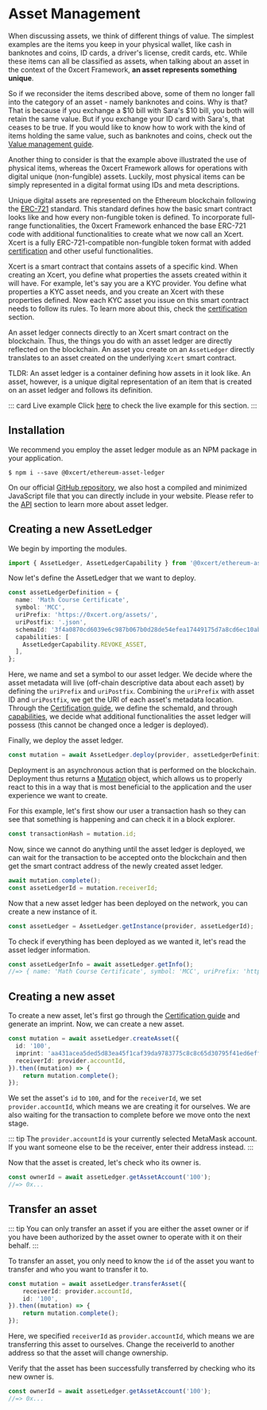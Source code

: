 # Asset Management

When discussing assets, we think of different things of value. The simplest examples are the items you keep in your physical wallet, like cash in banknotes and coins, ID cards, a driver's license, credit cards, etc. While these items can all be classified as assets, when talking about an asset in the context of the 0xcert Framework, **an asset represents something unique**.

So if we reconsider the items described above, some of them no longer fall into the category of an asset - namely banknotes and coins. Why is that? That is because if you exchange a $10 bill with Sara's $10 bill, you both will retain the same value. But if you exchange your ID card with Sara's, that ceases to be true. If you would like to know how to work with the kind of items holding the same value, such as banknotes and coins, check out the [Value management guide]().

Another thing to consider is that the example above illustrated the use of physical items, whereas the 0xcert Framework allows for operations with digital unique (non-fungible) assets. Luckily, most physical items can be simply represented in a digital format using IDs and meta descriptions. 

Unique digital assets are represented on the Ethereum blockchain following the [ERC-721](https://github.com/ethereum/EIPs/blob/master/EIPS/eip-721.md) standard. This standard defines how the basic smart contract looks like and how every non-fungible token is defined. To incorporate full-range functionalities, the 0xcert Framework enhanced the base ERC-721 code with additional functionalities to create what we now call an Xcert. Xcert is a fully ERC-721-compatible non-fungible token format with added [certification]() and other useful functionalities.

Xcert is a smart contract that contains assets of a specific kind. When creating an Xcert, you define what properties the assets created within it will have. For example, let's say you are a KYC provider. You define what properties a KYC asset needs, and you create an Xcert with these properties defined. Now each KYC asset you issue on this smart contract needs to follow its rules. To learn more about this, check the [certification]() section.

An asset ledger connects directly to an Xcert smart contract on the blockchain. Thus, the things you do with an asset ledger are directly reflected on the blockchain. An asset you create on an `AssetLedger` directly translates to an asset created on the underlying `Xcert` smart contract.

TLDR: An asset ledger is a container defining how assets in it look like. An asset, however, is a unique digital representation of an item that is created on an asset ledger and follows its definition.

::: card Live example
Click [here](https://codesandbox.io/s/github/0xcert/example-asset-management?module=%2FREADME.md) to check the live example for this section.
:::

## Installation

We recommend you employ the asset ledger module as an NPM package in your application.

```ell
$ npm i --save @0xcert/ethereum-asset-ledger
```

On our official [GitHub repository](https://github.com/0xcert/framework), we also host a compiled and minimized JavaScript file that you can directly include in your website. Please refer to the [API](/api/core.html) section to learn more about asset ledger.

## Creating a new AssetLedger

We begin by importing the modules.

```ts
import { AssetLedger, AssetLedgerCapability } from '@0xcert/ethereum-asset-ledger';
```

Now let's define the AssetLedger that we want to deploy.

```ts
const assetLedgerDefinition = {
  name: 'Math Course Certificate',
  symbol: 'MCC',
  uriPrefix: 'https://0xcert.org/assets/',
  uriPostfix: '.json',
  schemaId: '3f4a0870cd6039e6c987b067b0d28de54efea17449175d7a8cd6ec10ab23cc5d', // base asset schemaId
  capabilities: [
    AssetLedgerCapability.REVOKE_ASSET,
  ],
};
```

Here, we name and set a symbol to our asset ledger. We decide where the asset metadata will live (off-chain descriptive data about each asset) by defining the `uriPrefix` and `uriPostfix`. Combining the `uriPrefix` with asset ID and `uriPostfix`, we get the URI of each asset's metadata location. Through the [Certification guide](), we define the schemaId, and through [capabilities](), we decide what additional functionalities the asset ledger will possess (this cannot be changed once a ledger is deployed).

Finally, we deploy the asset ledger.

```ts
const mutation = await AssetLedger.deploy(provider, assetLedgerDefinition);
```

Deployment is an asynchronous action that is performed on the blockchain. Deployment thus returns a [Mutation]() object, which allows us to properly react to this in a way that is most beneficial to the application and the user experience we want to create.

For this example, let's first show our user a transaction hash so they can see that something is happening and can check it in a block explorer.

```ts
const transactionHash = mutation.id;
```

Now, since we cannot do anything until the asset ledger is deployed, we can wait for the transaction to be accepted onto the blockchain and then get the smart contract address of the newly created asset ledger.

```ts
await mutation.complete();
const assetLedgerId = mutation.receiverId;
```

Now that a new asset ledger has been deployed on the network, you can create a new instance of it.

```ts
const assetLedger = AssetLedger.getInstance(provider, assetLedgerId);
```

To check if everything has been deployed as we wanted it, let's read the asset ledger information.

```ts
const assetLedgerInfo = await assetLedger.getInfo();
//=> { name: 'Math Course Certificate', symbol: 'MCC', uriPrefix: 'https://0xcert.org/assets/', uriPostfix: '.json', schemaId: '3f4a0870cd6039e6c987b067b0d28de54efea17449175d7a8cd6ec10ab23cc5d', supply: '0' }
```

## Creating a new asset

To create a new asset, let's first go through the [Certification guide]() and generate an imprint. Now, we can create a new asset.

```ts
const mutation = await assetLedger.createAsset({
  id: '100',
  imprint: 'aa431acea5ded5d83ea45f1caf39da9783775c8c8c65d30795f41ed6eff45e1b',
  receiverId: provider.accountId,
}).then((mutation) => {
    return mutation.complete();
});
```

We set the asset's `id` to `100`, and for the `receiverId`, we set `provider.accountId`, which means we are creating it for ourselves. We are also waiting for the transaction to complete before we move onto the next stage.

::: tip
The `provider.accountId` is your currently selected MetaMask account. If you want someone else to be the receiver, enter their address instead.
:::

Now that the asset is created, let's check who its owner is.

```ts
const ownerId = await assetLedger.getAssetAccount('100');
//=> 0x...
```

## Transfer an asset

::: tip
You can only transfer an asset if you are either the asset owner or if you have been authorized by the asset owner to operate with it on their behalf.
:::

To transfer an asset, you only need to know the `id` of the asset you want to transfer and who you want to transfer it to.

```ts
const mutation = await assetLedger.transferAsset({
    receiverId: provider.accountId,
    id: '100',
}).then((mutation) => {
    return mutation.complete();
});
```

Here, we specified `receiverId` as `provider.accountId`, which means we are transferring this asset to ourselves. Change the receiverId to another address so that the asset will change ownership.

Verify that the asset has been successfully transferred by checking who its new owner is.

```ts
const ownerId = await assetLedger.getAssetAccount('100');
//=> 0x...
```
